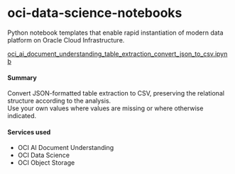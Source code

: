 # oci-data-science-notebooks
Python notebook templates that enable rapid instantiation of modern data platform on Oracle Cloud Infrastructure.

[oci_ai_document_understanding_table_extraction_convert_json_to_csv.ipynb](./oci_ai_document_understanding_table_extraction_convert_json_to_csv.ipynb)
#### Summary
Convert JSON-formatted table extraction to CSV, preserving the relational structure according to the analysis.\
Use your own values where values are missing or where otherwise indicated.
#### Services used
- OCI AI Document Understanding
- OCI Data Science
- OCI Object Storage
